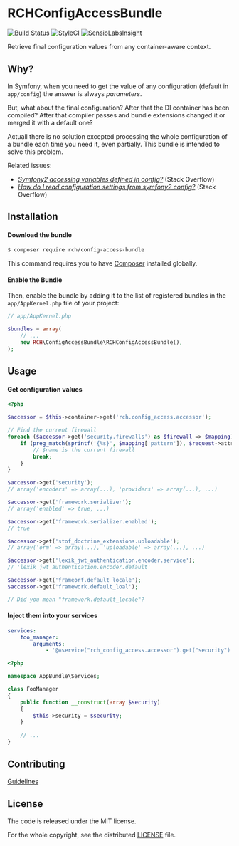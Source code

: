 RCHConfigAccessBundle
=====================

[![Build Status](https://travis-ci.org/chalasr/RCHConfigAccessBundle.svg?branch=master)](https://travis-ci.org/chalasr/RCHConfigAccessBundle)
[![StyleCI](https://styleci.io/repos/58928191/shield)](https://styleci.io/repos/58928191)
[![SensioLabsInsight](https://insight.sensiolabs.com/projects/6a39d33a-f93a-4016-95fb-cafd03ec2f3a/mini.png)](https://insight.sensiolabs.com/projects/6a39d33a-f93a-4016-95fb-cafd03ec2f3a)

Retrieve final configuration values from any container-aware context.

Why?
----

In Symfony, when you need to get the value of any configuration (default in `app/config`) the answer is always _parameters_.

But, what about the final configuration? After that the DI container has been compiled? After that compiler passes and bundle extensions changed it or merged it with a default one?

Actuall there is no solution excepted processing the whole configuration of a bundle each time you need it, even partially.
This bundle is intended to solve this problem.

Related issues:
- [_Symfony2 accessing variables defined in config?_](http://stackoverflow.com/questions/8544392/symfony2-accessing-variables-defined-in-config-yml-and-config-yml#answer-22603488) (Stack Overflow)
- [_How do I read configuration settings from symfony2 config?_](http://stackoverflow.com/questions/4821692/how-do-i-read-configuration-settings-from-symfony2-config-yml#answer-22599416) (Stack Overflow)

Installation
------------

#### Download the bundle

```bash
$ composer require rch/config-access-bundle
```

This command requires you to have [Composer](https://getcomposer.org/doc/00-intro.md) installed globally.

#### Enable the Bundle

Then, enable the bundle by adding it to the list of registered bundles
in the `app/AppKernel.php` file of your project:

```php
// app/AppKernel.php

$bundles = array(
    // ...
    new RCH\ConfigAccessBundle\RCHConfigAccessBundle(),
);
```

Usage
-----

#### Get configuration values

```php
<?php

$accessor = $this->container->get('rch.config_access.accessor');

// Find the current firewall
foreach ($accessor->get('security.firewalls') as $firewall => $mapping) {
    if (preg_match(sprintf('{%s}', $mapping['pattern']), $request->attributes->get('_route'))) {
        // $name is the current firewall
        break;
    }
}

$accessor->get('security');
// array('encoders' => array(...), 'providers' => array(...), ...)

$accessor->get('framework.serializer');
// array('enabled' => true, ...)

$accessor->get('framework.serializer.enabled');
// true

$accessor->get('stof_doctrine_extensions.uploadable');
// array('orm' => array(...), 'uploadable' => array(...), ...)

$accessor->get('lexik_jwt_authentication.encoder.service'); 
// 'lexik_jwt_authentication.encoder.default'

$accessor->get('frameorf.default_locale'); 
$accessor->get('framework.default_loal');

// Did you mean "framework.default_locale"?
```

#### Inject them into your services

```yaml
services:
    foo_manager:
        arguments: 
            - '@=service("rch_config_access.accessor").get("security")'
```

```php
<?php

namespace AppBundle\Services;

class FooManager 
{
    public function __construct(array $security)
    {
        $this->security = $security;
    }
    
    // ...
}
```

Contributing
------------

[Guidelines](CONTRIBUTING.md)

License
-------

The code is released under the MIT license.

For the whole copyright, see the distributed [LICENSE](LICENSE) file.
